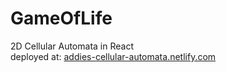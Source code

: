 # GameOfLife
2D Cellular Automata in React  
deployed at: [addies-cellular-automata.netlify.com](addies-cellular-automata.netlify.com)
